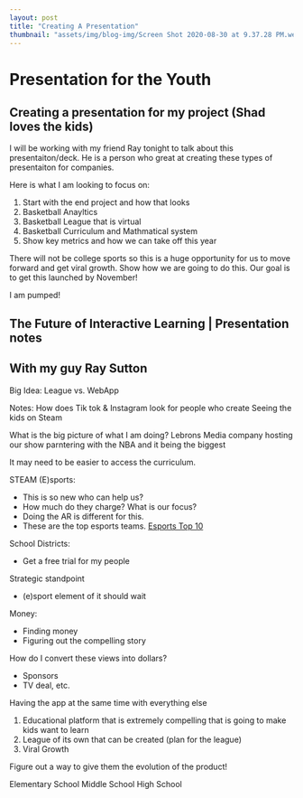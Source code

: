 ```yaml
---
layout: post
title: "Creating A Presentation"
thumbnail: "assets/img/blog-img/Screen Shot 2020-08-30 at 9.37.28 PM.webp"
---
```


# Presentation for the Youth

## Creating a presentation for my project (Shad loves the kids)

I will be working with my friend Ray tonight to talk about this presentaiton/deck. He is a person who great at creating these types of presentaiton for companies. 

Here is what I am looking to focus on:

1. Start with the end project and how that looks
2. Basketball Anayltics 
3. Basketball League that is virtual 
4. Basketball Curriculum and Mathmatical system 
5. Show key metrics and how we can take off this year 


There will not be college sports so this is a huge opportunity for us to move forward and get viral growth.  Show how we are going to do this.  Our goal is to get this launched by November! 

I am pumped! 

## The Future of Interactive Learning | Presentation notes
 ## With my guy Ray Sutton 

Big Idea:
League vs. WebApp

Notes:
How does Tik tok & Instagram look for people who create
Seeing the kids on Steam 

What is the big picture of what I am doing?
Lebrons Media company hosting our show parntering with the NBA and it being the biggest 

It may need to be easier to access the curriculum.  

STEAM (E)sports: 
- This is so new who can help us?
- How much do they charge? What is our focus?
- Doing the AR is different for this.
- These are the top esports teams.
[Esports Top 10](https://esportsobserver.com/top10-esports-teams-2019/)

School Districts:
- Get a free trial for my people

Strategic standpoint
- (e)sport element of it should wait 

Money:
- Finding money 
- Figuring out the compelling story

How do I convert these views into dollars?
- Sponsors 
- TV deal, etc. 

Having the app at the same time with everything else
1. Educational platform that is extremely compelling that is going to make kids want to learn
2. League of its own that can be created (plan for the league)
3. Viral Growth 

Figure out a way to give them the evolution of the product! 

Elementary School 
Middle School 
High School 





